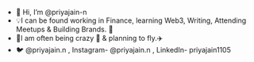 - 👋 Hi, I’m @priyajain-n
- 💡I can be found working in Finance, learning Web3, Writing, Attending Meetups & Building Brands. 🌈
- 🍷I am often being crazy 🤌 & planning to fly.✈️
- 🐦 @priyajain.n , Instagram- @priyajain.n , LinkedIn- priyajain1105
<!---
priyajain-n/priyajain-n is a ✨ special ✨ repository because its `README.md` (this file) appears on your GitHub profile.
You can click the Preview link to take a look at your changes.
--->
